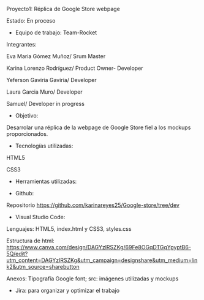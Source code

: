 Proyecto1: Réplica de Google Store webpage 

Estado: En proceso 

 

- Equipo de trabajo: Team-Rocket 

Integrantes:  

Eva Maria Gómez Muñoz/ Srum Master 

Karina Lorenzo Rodríguez/ Product Owner- Developer 

Yeferson Gaviria Gaviria/ Developer 

Laura Garcia Muro/ Developer 

Samuel/ Developer in progress 

 

- Objetivo: 

Desarrolar una réplica de la webpage de Google Store fiel a los mockups proporcionados. 

 

- Tecnologías utilizadas: 

HTML5 

CSS3 


- Herramientas utilizadas: 

* Github:  

Repositorio https://github.com/karinareyes25/Google-store/tree/dev 

* Visual Studio Code:  

Lenguajes: HTML5, index.html y CSS3, styles.css 

Estructura de html: 
https://www.canva.com/design/DAGYzlRSZKg/69Fe8OGqDTGqYpyptB6-5Q/edit?utm_content=DAGYzlRSZKg&utm_campaign=designshare&utm_medium=link2&utm_source=sharebutton

Anexos: Tipografía Google font; src: imágenes utilizadas y mockups 

* Jira: para organizar y optimizar el trabajo 

 

 

